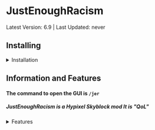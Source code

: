 # JustEnoughRacism
Latest Version: 6.9 | Last Updated: never

## Installing
<details>
  <summary>Installation</summary> 
  
### Prerequisites: 
1) [Minecraft Java Edition](https://www.minecraft.net/en-us)
2) [Latest Forge for 1.8.9](https://files.minecraftforge.net/net/minecraftforge/forge/index_1.8.9.html)
### Instalation: 
1) Download
2) Move the file into `.minecraft/mods` 
3) If the mod does not work, cry
</details>


## Information and Features
#### The command to open the GUI is `/jer` 
##### JustEnoughRacism is a Hypixel Skyblock mod It is "QoL"
<details>
  <summary>Features</summary>
Insane Packet Dupe 


